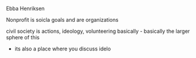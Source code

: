 Ebba Henriksen

Nonprofit is soicla goals and are organizations

civil society is actions, ideology, volunteering basically - basically the larger sphere of this
- its also a place where you discuss idelo